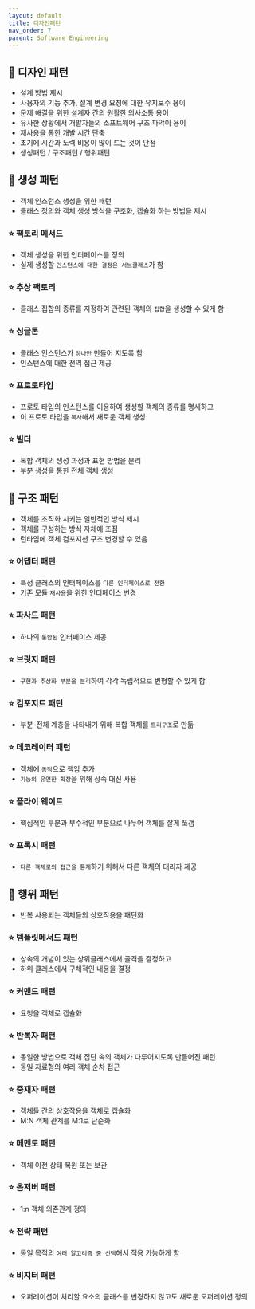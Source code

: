 ```yaml
---
layout: default
title: 디자인패턴
nav_order: 7
parent: Software Engineering
---
```




## 📑 디자인 패턴

- 설계 방법 제시
- 사용자의 기능 추가, 설계 변경 요청에 대한 유지보수 용이
- 문제 해결을 위한 설계자 간의 원활한 의사소통 용이
- 유사한 상황에서 개발자들의 소프트웨어 구조 파악이 용이
- 재사용을 통한 개발 시간 단축
- 초기에 시간과 노력 비용이 많이 드는 것이 단점
- 생성패턴 / 구조패턴 / 행위패턴




## 📑 생성 패턴

- 객체 인스턴스 생성을 위한 패턴
- 클래스 정의와 객체 생성 방식을 구조화, 캡슐화 하는 방법을 제시

### ⭐ 팩토리 메서드

- 객체 생성을 위한 인터페이스를 정의
- 실제 생성할 `인스턴스에 대한 결정은 서브클래스`가 함

### ⭐ 추상 팩토리

- 클래스 집합의 종류를 지정하여 관련된 객체의 `집합`을 생성할 수 있게 함

### ⭐ 싱글톤

- 클래스 인스턴스가 `하나만` 만들어 지도록 함
- 인스턴스에 대한 전역 접근 제공

### ⭐ 프로토타입

- 프로토 타입의 인스턴스를 이용하여 생성할 객체의 종류를 명세하고
- 이 프로토 타입을 `복사`해서 새로운 객체 생성

### ⭐ 빌더

- 복합 객체의 생성 과정과 표현 방법을 분리
- 부분 생성을 통한 전체 객체 생성



## 📑 구조 패턴

- 객체를 조직화 시키는 일반적인 방식 제시
- 객체를 구성하는 방식 자체에 초점
- 런타임에 객체 컴포지션 구조 변경할 수 있음

### ⭐ 어댑터 패턴

- 특정 클래스의 인터페이스를 `다른 인터페이스로 전환`
- 기존 모듈 `재사용`을 위한 인터페이스 변경

### ⭐ 파사드 패턴

- 하나의 `통합된` 인터페이스 제공

### ⭐ 브릿지 패턴

- `구현과 추상화 부분을 분리`하여 각각 독립적으로 변형할 수 있게 함

### ⭐ 컴포지트 패턴

- 부분-전체 계층을 나타내기 위해 복합 객체를 `트리구조`로 만듦

### ⭐ 데코레이터 패턴

- 객체에 `동적`으로 책임 추가
- `기능의 유연한 확장`을 위해 상속 대신 사용

### ⭐ 플라이 웨이트

- 핵심적인 부분과 부수적인 부분으로 나누어 객체를 잘게 쪼갬

### ⭐ 프록시 패턴

- `다른 객체로의 접근을 통제`하기 위해서 다른 객체의 대리자 제공



## 📑 행위 패턴

- 반복 사용되는 객체들의 상호작용을 패턴화

### ⭐ 템플릿메서드 패턴

- 상속의 개념이 있는 상위클래스에서 골격을 결정하고
- 하위 클래스에서 구체적인 내용을 결정

### ⭐ 커맨드 패턴

- 요청을 객체로 캡슐화

### ⭐ 반복자 패턴

- 동일한 방법으로 객체 집단 속의 객체가 다루어지도록 만들어진 패턴
- 동일 자료형의 여러 객체 순차 접근

### ⭐ 중재자 패턴

- 객체들 간의 상호작용을 객체로 캡슐화
- M:N 객체 관계를 M:1로 단순화

### ⭐ 메멘토 패턴

- 객체 이전 상태 복원 또는 보관

### ⭐ 옵저버 패턴

- 1:n 객체 의존관계 정의

### ⭐ 전략 패턴

- 동일 목적의 `여러 알고리즘 중 선택`해서 적용 가능하게 함

### ⭐ 비지터 패턴

- 오퍼레이션이 처리할 요소의 클래스를 변경하지 않고도 새로운 오퍼레이션 정의

